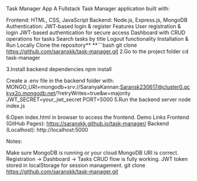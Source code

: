 Task Manager App
A Fullstack Task Manager application built with:

Frontend: HTML, CSS, JavaScript
Backend: Node.js, Express.js, MongoDB
Authentication: JWT-based login & register
Features
User registration & login
JWT-based authentication for secure access
Dashboard with CRUD operations for tasks
Search tasks by title
Logout functionality
Installation & Run Locally
Clone the repository** **```bash git clone https://github.com/saranskk/task-manager.git
2.Go to the project folder cd task-manager

3.Install backend dependencies npm install

Create a .env file in the backend folder with: MONGO_URI=mongodb+srv://SaranyaKannan:Saransk230617@cluster0.qckyx2o.mongodb.net/?retryWrites=true&w=majority JWT_SECRET=your_jwt_secret PORT=5000
5.Run the backend server node index.js

6.Open index.html in browser to access the frontend. Demo Links Frontend (GitHub Pages): https://saranskk.github.io/task-manager/ Backend (Localhost): http://localhost:5000

Notes:

Make sure MongoDB is running or your cloud MongoDB URI is correct.
Registration → Dashboard → Tasks CRUD flow is fully working.
JWT token stored in localStorage for session management.
git clone https://github.com/saranskk/task-manager.git
